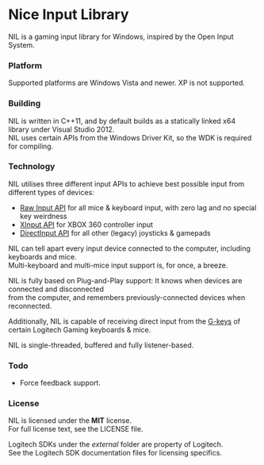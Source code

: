 Nice Input Library
==================

NIL is a gaming input library for Windows, inspired by the Open Input System.

### Platform

Supported platforms are Windows Vista and newer. XP is not supported.

### Building

NIL is written in C++11, and by default builds as a statically linked x64 library under Visual Studio 2012.  
NIL uses certain APIs from the Windows Driver Kit, so the WDK is required for compiling.

### Technology

NIL utilises three different input APIs to achieve best possible input from different types of devices:
* [Raw Input API](http://msdn.microsoft.com/en-us/library/windows/desktop/ms645543%28v=vs.85%29.aspx) for all mice & keyboard input, with zero lag and no special key weirdness
* [XInput API](http://msdn.microsoft.com/en-us/library/windows/desktop/hh405053%28v=vs.85%29.aspx) for XBOX 360 controller input
* [DirectInput API](http://msdn.microsoft.com/en-us/library/windows/desktop/ee416842%28v=vs.85%29.aspx) for all other (legacy) joysticks & gamepads

NIL can tell apart every input device connected to the computer, including keyboards and mice.  
Multi-keyboard and multi-mice input support is, for once, a breeze.

NIL is fully based on Plug-and-Play support: It knows when devices are connected and disconnected  
from the computer, and remembers previously-connected devices when reconnected.

Additionally, NIL is capable of receiving direct input from the [G-keys](https://logitech-en-amr.custhelp.com/app/answers/detail/a_id/21506) of certain Logitech Gaming keyboards & mice.

NIL is single-threaded, buffered and fully listener-based.

### Todo

* Force feedback support.

### License

NIL is licensed under the **MIT** license.  
For full license text, see the LICENSE file.

Logitech SDKs under the *external* folder are property of Logitech.  
See the Logitech SDK documentation files for licensing specifics.

